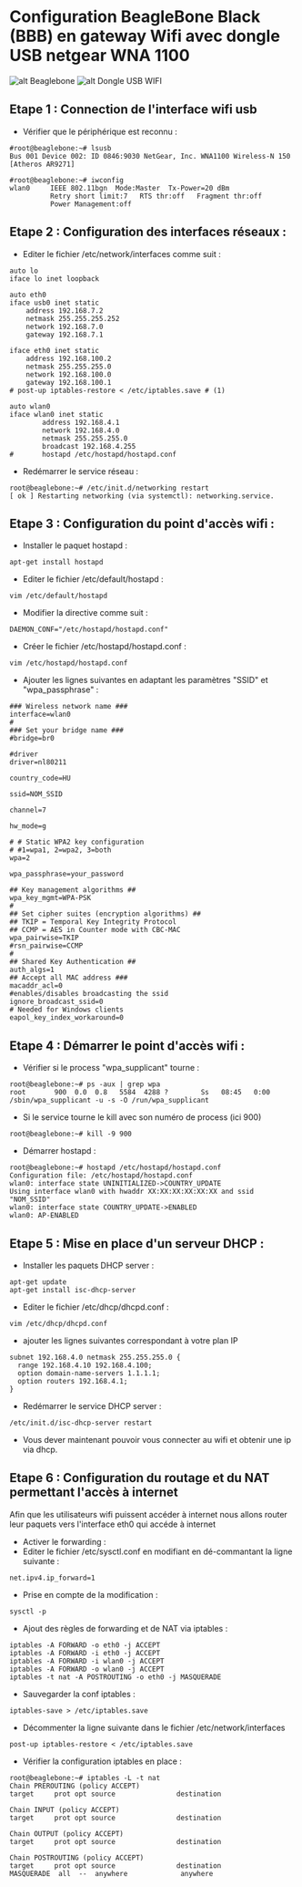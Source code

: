 # Configuration BeagleBone Black (BBB) en gateway Wifi avec dongle USB netgear WNA 1100

![alt Beaglebone](../images/bbb.jpg)
![alt Dongle USB WIFI](../images/USB-WIFI-WNA1100.png)

## Etape 1 : Connection de l'interface wifi usb
- Vérifier que le périphérique est reconnu :
```
#root@beaglebone:~# lsusb
Bus 001 Device 002: ID 0846:9030 NetGear, Inc. WNA1100 Wireless-N 150 [Atheros AR9271]

#root@beaglebone:~# iwconfig
wlan0     IEEE 802.11bgn  Mode:Master  Tx-Power=20 dBm
          Retry short limit:7   RTS thr:off   Fragment thr:off
          Power Management:off
```
## Etape 2 : Configuration des interfaces réseaux :
- Editer le fichier /etc/network/interfaces comme suit :
```
auto lo
iface lo inet loopback

auto eth0
iface usb0 inet static
    address 192.168.7.2
    netmask 255.255.255.252
    network 192.168.7.0
    gateway 192.168.7.1

iface eth0 inet static
    address 192.168.100.2
    netmask 255.255.255.0
    network 192.168.100.0
    gateway 192.168.100.1
# post-up iptables-restore < /etc/iptables.save # (1)

auto wlan0
iface wlan0 inet static
        address 192.168.4.1
        network 192.168.4.0
        netmask 255.255.255.0
        broadcast 192.168.4.255
#       hostapd /etc/hostapd/hostapd.conf
```
- Redémarrer le service réseau :
```
root@beaglebone:~# /etc/init.d/networking restart
[ ok ] Restarting networking (via systemctl): networking.service.
```

## Etape 3 : Configuration du point d'accès wifi :
- Installer le paquet hostapd :
```
apt-get install hostapd
```
- Editer le fichier /etc/default/hostapd :
```
vim /etc/default/hostapd
```
- Modifier la directive comme suit :
```
DAEMON_CONF="/etc/hostapd/hostapd.conf"
```
- Créer le fichier /etc/hostapd/hostapd.conf :
```
vim /etc/hostapd/hostapd.conf
```
- Ajouter les lignes suivantes en adaptant les paramètres "SSID" et "wpa_passphrase" :
```
### Wireless network name ###
interface=wlan0
#
### Set your bridge name ###
#bridge=br0

#driver
driver=nl80211

country_code=HU

ssid=NOM_SSID

channel=7

hw_mode=g

# # Static WPA2 key configuration
# #1=wpa1, 2=wpa2, 3=both
wpa=2

wpa_passphrase=your_password

## Key management algorithms ##
wpa_key_mgmt=WPA-PSK
#
## Set cipher suites (encryption algorithms) ##
## TKIP = Temporal Key Integrity Protocol
## CCMP = AES in Counter mode with CBC-MAC
wpa_pairwise=TKIP
#rsn_pairwise=CCMP
#
## Shared Key Authentication ##
auth_algs=1
## Accept all MAC address ###
macaddr_acl=0
#enables/disables broadcasting the ssid
ignore_broadcast_ssid=0
# Needed for Windows clients
eapol_key_index_workaround=0

```
## Etape 4 : Démarrer le point d'accès wifi :
- Vérifier si le process "wpa_supplicant" tourne :
```
root@beaglebone:~# ps -aux | grep wpa
root       900  0.0  0.8   5584  4288 ?        Ss   08:45   0:00 /sbin/wpa_supplicant -u -s -O /run/wpa_supplicant
```
- Si le service tourne le kill avec son numéro de process (ici 900)
```
root@beaglebone:~# kill -9 900
```
- Démarrer hostapd :
```
root@beaglebone:~# hostapd /etc/hostapd/hostapd.conf
Configuration file: /etc/hostapd/hostapd.conf
wlan0: interface state UNINITIALIZED->COUNTRY_UPDATE
Using interface wlan0 with hwaddr XX:XX:XX:XX:XX:XX and ssid "NOM_SSID"
wlan0: interface state COUNTRY_UPDATE->ENABLED
wlan0: AP-ENABLED
```
## Etape 5 : Mise en place d'un serveur DHCP :
- Installer les paquets DHCP server :
```
apt-get update
apt-get install isc-dhcp-server
```
- Editer le fichier /etc/dhcp/dhcpd.conf :
```
vim /etc/dhcp/dhcpd.conf
```
- ajouter les lignes suivantes correspondant à votre plan IP
```
subnet 192.168.4.0 netmask 255.255.255.0 {
  range 192.168.4.10 192.168.4.100;
  option domain-name-servers 1.1.1.1;
  option routers 192.168.4.1;
}
```
- Redémarrer le service DHCP server :
```
/etc/init.d/isc-dhcp-server restart
```
- Vous dever maintenant pouvoir vous connecter au wifi et obtenir une ip via dhcp.

## Etape 6 : Configuration du routage et du NAT permettant l'accès à internet
Afin que les utilisateurs wifi puissent accéder à internet nous allons router leur paquets vers l'interface eth0 qui accéde à internet

- Activer le forwarding :
- Editer le fichier /etc/sysctl.conf en modifiant en dé-commantant la ligne suivante :
```
net.ipv4.ip_forward=1
```
- Prise en compte de la modification :
```
sysctl -p
```
- Ajout des règles de forwarding et de NAT via iptables :
```
iptables -A FORWARD -o eth0 -j ACCEPT
iptables -A FORWARD -i eth0 -j ACCEPT
iptables -A FORWARD -i wlan0 -j ACCEPT
iptables -A FORWARD -o wlan0 -j ACCEPT
iptables -t nat -A POSTROUTING -o eth0 -j MASQUERADE
```
- Sauvegarder la conf iptables :
```
iptables-save > /etc/iptables.save
```
- Décommenter la ligne suivante dans le fichier /etc/network/interfaces
```
post-up iptables-restore < /etc/iptables.save
```
- Vérifier la configuration iptables en place :
```
root@beaglebone:~# iptables -L -t nat
Chain PREROUTING (policy ACCEPT)
target     prot opt source               destination

Chain INPUT (policy ACCEPT)
target     prot opt source               destination

Chain OUTPUT (policy ACCEPT)
target     prot opt source               destination

Chain POSTROUTING (policy ACCEPT)
target     prot opt source               destination
MASQUERADE  all  --  anywhere             anywhere

```

